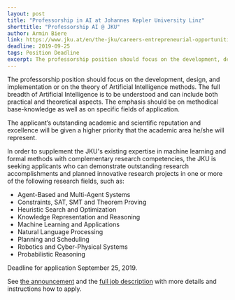 ```yaml
---
layout: post
title: "Professorship in AI at Johannes Kepler University Linz"
shorttitle: "Professorship AI @ JKU"
author: Armin Biere
link: https://www.jku.at/en/the-jku/careers-entrepreneurial-opportunities/work-at-the-jku/job-openings/professorship-positions/professor-for-artificial-intelligence
deadline: 2019-09-25
tags: Position Deadline
excerpt: The professorship position should focus on the development, design, and implementation or on the theory of Artificial Intelligence methods.
---
```

The professorship position should focus on the development, design, and implementation or on the theory of Artificial Intelligence methods. The full breadth of Artificial Intelligence is to be understood and can include both practical and theoretical aspects. The emphasis should be on methodical base-knowledge as well as on specific fields of application.

The applicant’s outstanding academic and scientific reputation and excellence will be given a higher priority that the academic area he/she will represent.

In order to supplement the JKU's existing expertise in machine learning and formal methods with
complementary research competencies, the JKU is seeking applicants who can demonstrate
outstanding research accomplishments and planned innovative research projects in one or more of
the following research fields, such as:

- Agent-Based and Multi-Agent Systems
- Constraints, SAT, SMT and Theorem Proving
- Heuristic Search and Optimization
- Knowledge Representation and Reasoning
- Machine Learning and Applications
- Natural Language Processing
- Planning and Scheduling
- Robotics and Cyber-Physical Systems
- Probabilistic Reasoning

Deadline for application September 25, 2019.

See
[the
announcement](https://www.jku.at/en/the-jku/careers-entrepreneurial-opportunities/work-at-the-jku/job-openings/professorship-positions/professor-for-artificial-intelligence/) and the
[full job description](https://www.jku.at/fileadmin/gruppen/80/Rektorat_Professuren/Stellenprofil_Artificial_Intelligence_ENG.pdf)
with more details and instructions how to apply.
